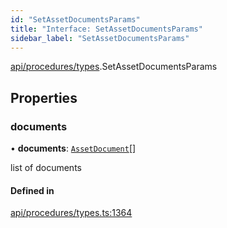 ```yaml
---
id: "SetAssetDocumentsParams"
title: "Interface: SetAssetDocumentsParams"
sidebar_label: "SetAssetDocumentsParams"
---
```


[api/procedures/types](../../../../../modules/API/Procedures/Types/Types.md).SetAssetDocumentsParams

## Properties

### documents

• **documents**: [`AssetDocument`](../../../Entities/Asset/Types/AssetDocument/AssetDocument.md)[]

list of documents

#### Defined in

[api/procedures/types.ts:1364](https://github.com/PolymeshAssociation/polymesh-sdk/blob/b55e63737/src/api/procedures/types.ts#L1364)
